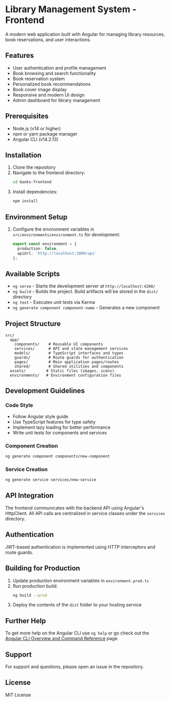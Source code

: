 # Library Management System - Frontend

A modern web application built with Angular for managing library resources, book reservations, and user interactions.

## Features

- User authentication and profile management
- Book browsing and search functionality
- Book reservation system
- Personalized book recommendations
- Book cover image display
- Responsive and modern UI design
- Admin dashboard for library management

## Prerequisites

- Node.js (v14 or higher)
- npm or yarn package manager
- Angular CLI (v14.2.13)

## Installation

1. Clone the repository
2. Navigate to the frontend directory:
   ```bash
   cd books-frontend
   ```
3. Install dependencies:
   ```bash
   npm install
   ```

## Environment Setup

1. Configure the environment variables in `src/environments/environment.ts` for development:
   ```typescript
   export const environment = {
     production: false,
     apiUrl: 'http://localhost:3000/api'
   };
   ```

## Available Scripts

- `ng serve` - Starts the development server at `http://localhost:4200/`
- `ng build` - Builds the project. Build artifacts will be stored in the `dist/` directory
- `ng test` - Executes unit tests via Karma
- `ng generate component component-name` - Generates a new component

## Project Structure

```
src/
  app/
    components/    # Reusable UI components
    services/      # API and state management services
    models/        # TypeScript interfaces and types
    guards/        # Route guards for authentication
    pages/         # Main application pages/routes
    shared/        # Shared utilities and components
  assets/         # Static files (images, icons)
  environments/   # Environment configuration files
```

## Development Guidelines

### Code Style

- Follow Angular style guide
- Use TypeScript features for type safety
- Implement lazy loading for better performance
- Write unit tests for components and services

### Component Creation

```bash
ng generate component components/new-component
```

### Service Creation

```bash
ng generate service services/new-service
```

## API Integration

The frontend communicates with the backend API using Angular's HttpClient. All API calls are centralized in service classes under the `services` directory.

## Authentication

JWT-based authentication is implemented using HTTP interceptors and route guards.

## Building for Production

1. Update production environment variables in `environment.prod.ts`
2. Run production build:
   ```bash
   ng build --prod
   ```
3. Deploy the contents of the `dist` folder to your hosting service

## Further Help

To get more help on the Angular CLI use `ng help` or go check out the [Angular CLI Overview and Command Reference](https://angular.io/cli) page.

## Support

For support and questions, please open an issue in the repository.

## License

MIT License
